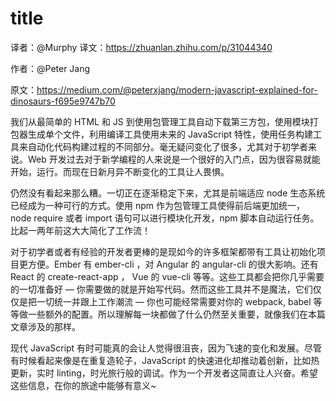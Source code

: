 # title

译者：@Murphy
译文：https://zhuanlan.zhihu.com/p/31044340

作者：@Peter Jang

原文：https://medium.com/@peterxjang/modern-javascript-explained-for-dinosaurs-f695e9747b70

我们从最简单的 HTML 和 JS 到使用包管理工具自动下载第三方包，使用模块打包器生成单个文件，利用编译工具使用未来的 JavaScript 特性，使用任务构建工具来自动化代码构建过程的不同部分。毫无疑问变化了很多，尤其对于初学者来说。Web 开发过去对于新学编程的人来说是一个很好的入门点，因为很容易就能开始，运行。而现在日新月异不断变化的工具让人畏惧。

仍然没有看起来那么糟。一切正在逐渐稳定下来，尤其是前端适应 node 生态系统已经成为一种可行的方式。使用 npm 作为包管理工具使得前后端更加统一，node require 或者 import 语句可以进行模块化开发，npm 脚本自动运行任务。比起一两年前这大大简化了工作流！

对于初学者或者有经验的开发者更棒的是现如今的许多框架都带有工具让初始化项目更方便。Ember 有 ember-cli ，对 Angular 的 angular-cli 的很大影响。还有 React 的 create-react-app ， Vue 的 vue-cli 等等。这些工具都会把你几乎需要的一切准备好 — 你需要做的就是开始写代码。然而这些工具并不是魔法，它们仅仅是把一切统一并跟上工作潮流 — 你也可能经常需要对你的 webpack, babel 等等做一些额外的配置。所以理解每一块都做了什么仍然至关重要，就像我们在本篇文章涉及的那样。

现代 JavaScript 有时可能真的会让人觉得很沮丧，因为飞速的变化和发展。尽管有时候看起来像是在重复造轮子，JavaScript 的快速进化却推动着创新，比如热更新，实时 linting，时光旅行般的调试。作为一个开发者这简直让人兴奋。希望这些信息，在你的旅途中能够有意义~
